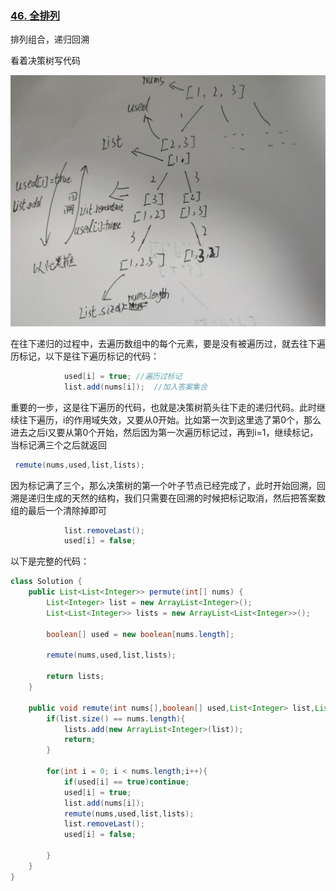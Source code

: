 

### [46. 全排列](https://leetcode.cn/problems/permutations/)

排列组合，递归回溯

看着决策树写代码

![全排列决策树](assets\全排列决策树.jpg)

在往下递归的过程中，去遍历数组中的每个元素，要是没有被遍历过，就去往下遍历标记，以下是往下遍历标记的代码：

```java
            used[i] = true;	//遍历过标记
            list.add(nums[i]);	//加入答案集合
```

重要的一步，这是往下遍历的代码，也就是决策树箭头往下走的递归代码。此时继续往下遍历，i的作用域失效，又要从0开始。比如第一次到这里选了第0个，那么进去之后i又要从第0个开始，然后因为第一次遍历标记过，再到i=1，继续标记，当标记满三个之后就返回

```java
 remute(nums,used,list,lists);	
```

因为标记满了三个，那么决策树的第一个叶子节点已经完成了，此时开始回溯，回溯是递归生成的天然的结构，我们只需要在回溯的时候把标记取消，然后把答案数组的最后一个清除掉即可

```java
            list.removeLast();
            used[i] = false;
```

以下是完整的代码：

```java
class Solution {
    public List<List<Integer>> permute(int[] nums) {
        List<Integer> list = new ArrayList<Integer>();
        List<List<Integer>> lists = new ArrayList<List<Integer>>();

        boolean[] used = new boolean[nums.length];
    
        remute(nums,used,list,lists);

        return lists;
    }

    public void remute(int nums[],boolean[] used,List<Integer> list,List<List<Integer>> lists){
        if(list.size() == nums.length){
            lists.add(new ArrayList<Integer>(list));
            return;
        }

        for(int i = 0; i < nums.length;i++){
            if(used[i] == true)continue;
            used[i] = true;
            list.add(nums[i]);
            remute(nums,used,list,lists);
            list.removeLast();
            used[i] = false;
        
        }
    }
}
```

